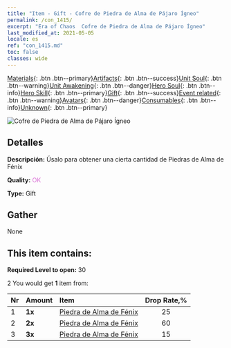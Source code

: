 ```yaml
---
title: "Item - Gift - Cofre de Piedra de Alma de Pájaro Ígneo"
permalink: /con_1415/
excerpt: "Era of Chaos  Cofre de Piedra de Alma de Pájaro Ígneo"
last_modified_at: 2021-05-05
locale: es
ref: "con_1415.md"
toc: false
classes: wide
---
```

 [Materials](/ItemsES/){: .btn .btn--primary}[Artifacts](/ItemsES/Artifacts/){: .btn .btn--success}[Unit Soul](/ItemsES/UnitSoul/){: .btn .btn--warning}[Unit Awakening](/ItemsES/UnitAwakening/){: .btn .btn--danger}[Hero Soul](/ItemsES/HeroSoul/){: .btn .btn--info}[Hero Skill](/ItemsES/HeroSkill/){: .btn .btn--primary}[Gift](/ItemsES/Gift/){: .btn .btn--success}[Event related](/ItemsES/Events/){: .btn .btn--warning}[Avatars](/ItemsES/Avatars/){: .btn .btn--danger}[Consumables](/ItemsES/Consumables/){: .btn .btn--info}[Unknown](/ItemsES/Unknown/){: .btn .btn--primary}

 ![Cofre de Piedra de Alma de Pájaro Ígneo](/images/t/i_907028.png)

## Detalles
 **Descripción:** Úsalo para obtener una cierta cantidad de Piedras de Alma de Fénix

 **Quality:** <span style="color: #DA70D6">OK</span>

 **Type:** Gift

## Gather

  None

## This item contains:

 **Required Level to open:** 30

 2 You would get **1** item  from:

  | Nr | Amount |     Item    | Drop Rate,% |
  |:---|:-------|:------------|:---------:|
  | 1 |  **1x** | [Piedra de Alma de Fénix](/ItemsES/unt_348/) | 25 | 
  | 2 |  **2x** | [Piedra de Alma de Fénix](/ItemsES/unt_348/) | 60 | 
  | 3 |  **3x** | [Piedra de Alma de Fénix](/ItemsES/unt_348/) | 15 | 
